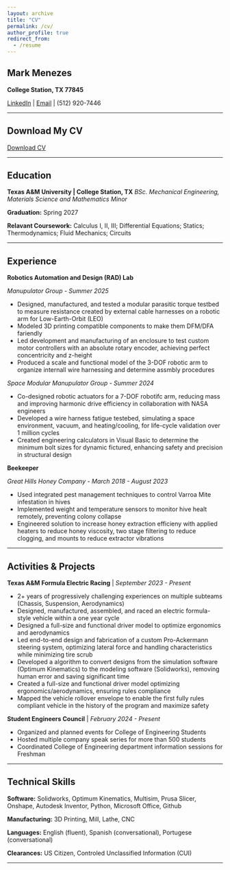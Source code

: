 ```yaml
---
layout: archive
title: "CV"
permalink: /cv/
author_profile: true
redirect_from:
  - /resume
---
```


## Mark Menezes
**College Station, TX 77845**

[LinkedIn](https://www.linkedin.com/in/menezes-mark) | [Email](mailto:menezes.mark@gmail.com) | (512) 920-7446
  
---

## Download My CV
[Download CV](Mark_Menezes_Resume.pdf)

---
  
## Education
**Texas A&M University | College Station, TX**
*BSc. Mechanical Engineering, Materials Science and Mathematics Minor*

**Graduation:** Spring 2027

**Relavant Coursework:**
Calculus I, II, III; Differential Equations; Statics; Thermodynamics; Fluid Mechanics; Circuits

---

## Experience
**Robotics Automation and Design (RAD) Lab**

*Manupulator Group  -  Summer 2025*

* Designed, manufactured, and tested a modular parasitic torque testbed to measure resistance created by external cable harnesses on a robotic arm for Low-Earth-Orbit (LEO)
* Modeled 3D printing compatible components to make them DFM/DFA fariendly
* Led development and manufacturing of an enclosure to test custom motor controllers with an absolute rotary encoder, achieving perfect concentricity and z-height
* Produced a scale and functional model of the 3-DOF robotic arm to organize internall wire harnessing and determine assmbly procedures


*Space Modular Manupulator Group  -  Summer 2024*

* Co-designed robotic actuators for a 7-DOF robotifc arm, reducing mass and improving harmonic drive efficiency in collaboration with NASA engineers
* Developed a wire harness fatigue testebed, simulating a space environment, vacuum, and heating/cooling, for life-cycle validation over 1 million cycles
* Created engineering calculators in Visual Basic to determine the minimum bolt sizes for dynamic fictured, enhancing safety and precision in structural design


**Beekeeper**

*Great Hills Honey Company  -  March 2018 - August 2023*

* Used integrated pest management techniques to control Varroa Mite infestation in hives
* Implemented weight and temperature sensors to monitor hive healt remotely, preventing colony collapse
* Engineered solution to increase honey extraction efficieny with applied heaters to reduce honey viscosity, two stage filtering to reduce clogging, and mounts to reduce extractor vibrations

---

## Activities & Projects
**Texas A&M Formula Electric Racing** | *September 2023 - Present*

* 2+ years of progressively challenging experiences on multiple subteams (Chassis, Suspension, Aerodynamics)
* Designed, manufactured, assembled, and raced an electric formula-style vehicle within a one year cycle
* Designed a full-size and functional driver model to optimize ergonomics and aerodynamics
* Led end-to-end design and fabrication of a custom Pro-Ackermann steering system, optimizing lateral force and handling characteristics while minimizing tire scrub
* Developed a algorithm to convert designs from the simulation software (Optimum Kinematics) to the modeling software (Solidworks), removing human error and saving significant time
* Created a full-size and functional driver model optimizing ergonomics/aerodynamics, ensuring rules compliance
* Mapped the vehicle rollover envelope to enable the first fully rules compliant vehicle in the history of the program and maximize safety

**Student Engineers Council** | *February 2024 - Present*
* Organized and planned events for College of Engineering Students
* Hosted multiple company speak series for more than 500 students
* Coordinated College of Engineering department information sessions for Freshman

---

## Technical Skills
**Software:** Solidworks, Optimum Kinematics, Multisim, Prusa Slicer, Onshape, Autodesk Inventor, Python, Microsoft Office, Github

**Manufacturing:** 3D Printing, Mill, Lathe, CNC

**Languages:** English (fluent), Spanish (conversational), Portugese (conversational)

**Clearances:** US Citizen, Controled Unclassified Information (CUI)

---
